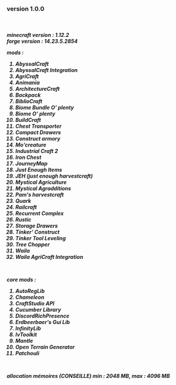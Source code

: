 <h3>version 1.0.0</h3></br>

<h5>minecraft version : 1.12.2</br>
forge version : 14.23.5.2854</br>

mods :<ol>
	<li>AbyssalCraft</li>
	<li>AbyssalCraft Integration</li>
	<li>AgriCraft</li>
	<li>Animania</li>
	<li>ArchitectureCraft</li>
	<li>Backpack</li>
	<li>BiblioCraft</li>
	<li>Biome Bundle O' plenty</li>
	<li>Biome O' plenty</li>
	<li>BuildCraft</li>
	<li>Chest Transporter</li>
	<li>Compact Drawers</li>
	<li>Construct armory</li>
	<li>Mo'creature</li>
	<li>Industrial Craft 2</li>
	<li>Iron Chest</li>
	<li>JourneyMap</li>
	<li>Just Enough Items</li>
	<li>JEH (just enough harvestcraft)</li>
	<li>Mystical Agriculture</li>
	<li>Mystical Agradditions</li>
	<li>Pam's harvestcraft</li>
	<li>Quark</li>
	<li>Railcraft</li>
	<li>Recurrent Complex</li>
	<li>Rustic</li>
	<li>Storage Drawers</li>
	<li>Tinker' Construct</li>
	<li>Tinker Tool Leveling</li>
	<li>Tree Chopper</li>
	<li>Waila</li>
	<li>Waila AgriCraft Integration</li>
</ol></br>

core mods :<ol>
	<li>AutoRegLib</li>
	<li>Chameleon</li>
	<li>CraftStudio API</li>
	<li>Cucumber Library</li>
	<li>DiscordRichPresence</li>
	<li>Erdbeerbaer's Gui Lib</li>
	<li>InfinityLib</li>
	<li>IvToolkit</li>
	<li>Mantle</li>
	<li>Open Terrain Generator</li>
	<li>Patchouli</li>
</ol></br>

allocation mémoires (CONSEILLE) min : 2048 MB, max : 4096 MB
</h5>
